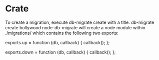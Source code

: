 
# Crate
To create a migration, execute db-migrate create with a title. 
db-migrate create bollywood
node-db-migrate will create a node module within ./migrations/ which contains the following two exports:

exports.up = function (db, callback) {
  callback();
};

exports.down = function (db, callback) {
  callback();
};
